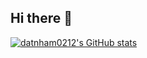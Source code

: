 ## Hi there 👋

[![datnham0212's GitHub stats](https://github-readme-stats.vercel.app/api?username=datnham0212&show_icons=true&theme=tokyonight)](https://github.com/datnham0212/github-readme-stats&show_icons=true)

<!--
**datnham0212/datnham0212** is a ✨ _special_ ✨ repository because its `README.md` (this file) appears on your GitHub profile.

Here are some ideas to get you started:

- 🔭 I’m currently working on ...
- 🌱 I’m currently learning ...
- 👯 I’m looking to collaborate on ...
- 🤔 I’m looking for help with ...
- 💬 Ask me about ...
- 📫 How to reach me: ...
- 😄 Pronouns: ...
- ⚡ Fun fact: ...
-->
